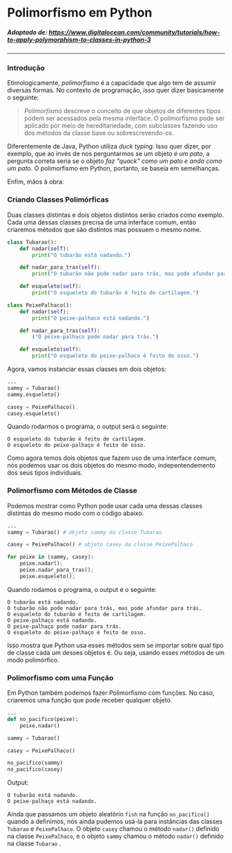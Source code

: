 # Polimorfismo em Python
##### Adaptado de: https://www.digitalocean.com/community/tutorials/how-to-apply-polymorphism-to-classes-in-python-3

---

### Introdução
Etimologicamente, *polimorfismo* é a capacidade que algo tem de assumir
diversas formas. No contexto de programação, isso quer dizer basicamente o
seguinte:
> *Polimorfismo* descreve o conceito de que objetos de diferentes tipos podem
> ser acessados pela mesma interface. O polimorfismo pode ser aplicado por meio
> de hereditariedade, com subclasses fazendo uso dos métodos da classe base ou
> sobrescrevendo-os.

Diferentemente de Java, Python utiliza *duck typing*. Isso quer dizer, por
exemplo, que ao invés de nos perguntarmos se um objeto *é um pato*, a pergunta
correta seria se o objeto *faz "quack" como um pato e anda como um pato*. O
polimorfismo em Python, portanto, se baseia em semelhanças.

Enfim, mãos à obra:

### Criando Classes Polimórficas
Duas classes distintas e dois objetos distintos serão criados como exemplo.
Cada uma dessas classes  precisa de uma interface comum, então criaremos
métodos que são distintos mas possuem o mesmo nome.

```python
class Tubarao():
    def nadar(self):
        print("O tubarão está nadando.")

    def nadar_para_tras(self):
        print("O tubarão não pode nadar para trás, mas pode afundar para trás")

    def esqueleto(self):
        print("O esqueleto do tubarão é feito de cartilagem.")

class PeixePalhaco():
    def nadar(self):
        print("O peixe-palhaco está nadando.")

    def nadar_para_tras(self): 
        ("O peixe-palhaco pode nadar para trás.")

    def esqueleto(self):
        print("O esqueleto do peixe-palhaco é feito de osso.")
```

Agora, vamos instanciar essas classes em dois objetos:

```python
...
sammy = Tubarao()
sammy.esqueleto()

casey = PeixePalhaco()
casey.esqueleto()
```

Quando rodarmos o programa, o output será o seguinte:

```
O esqueleto do tubarão é feito de cartilagem.
O esqueleto do peixe-palhaço é feito de osso.
```

Como agora temos dois objetos que fazem uso de uma interface comum, nós podemos
usar os dois objetos do mesmo modo, indepentendemento dos seus tipos
individuais.

### Polimorfismo com Métodos de Classe
Podemos mostrar como Python pode usar cada uma dessas classes distintas do
mesmo modo com o código abaixo.

```python
...
sammy = Tubarao() # objeto sammy da classe Tubarao

casey = PeixePalhaco() # objeto casey da classe PeixePalhaco

for peixe in (sammy, casey):
    peixe.nadar();
    peixe.nadar_para_tras();
    peixe.esqueleto();
```

Quando rodamos o programa, o output é o seguinte:

```
O tubarão está nadando.
O tubarão não pode nadar para trás, mas pode afundar para trás.
O esqueleto do tubarão é feito de cartilagem.
O peixe-palhaço está nadando.
O peixe-palhaço pode nadar para trás.
O esqueleto do peixe-palhaço é feito de osso.
```

Isso mostra que Python usa esses métodos sem se importar sobre qual tipo de
classe cada um desses objetos é. Ou seja, usando esses métodos de um modo
polimórfico.

### Polimorfismo com uma Função
Em Python também podemos fazer Polimorfismo com funções. No caso, criaremos uma
função que pode receber qualquer objeto.

```python
...
def no_pacifico(peixe):
    peixe.nadar()

sammy = Tubarao()

casey = PeixePalhaco()

no_pacifico(sammy)
no_pacifico(casey)
```

Output:

```
O tubarão está nadando.
O peixe-palhaço está nadando.
```

Ainda que passamos um objeto aleatório `fish` na função `no_pacifico()` quando
a definimos, nós ainda pudemos usá-la para instâncias das classes `Tubarao` e
`PeixePalhaco`. O objeto `casey` chamou o método `nadar()` definido na classe
`PeixePalhaco`, e o objeto `sammy` chamou o método `nadar()` definido na classe
`Tubarao` .
